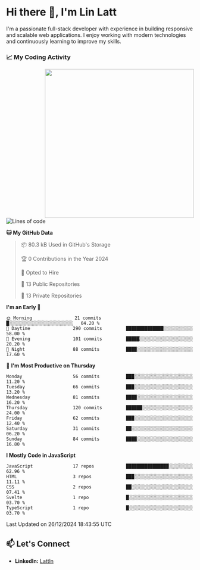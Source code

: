 # Hi there 👋, I'm Lin Latt

I'm a passionate full-stack developer with experience in building responsive and scalable web applications. I enjoy working with modern technologies and continuously learning to improve my skills.

### 📈 My Coding Activity 
<img src="https://github.com/user-attachments/assets/6cec4854-3eec-4600-9120-9be1d3cb2bfe"  width="400px" align="right">

<!--START_SECTION:waka-->
![Lines of code](https://img.shields.io/badge/From%20Hello%20World%20I%27ve%20Written-298.2%20thousand%20lines%20of%20code-blue)

**🐱 My GitHub Data** 

> 📦 80.3 kB Used in GitHub's Storage 
 > 
> 🏆 0 Contributions in the Year 2024
 > 
> 💼 Opted to Hire
 > 
> 📜 13 Public Repositories 
 > 
> 🔑 13 Private Repositories 
 > 
**I'm an Early 🐤** 

```text
🌞 Morning                21 commits          █░░░░░░░░░░░░░░░░░░░░░░░░   04.20 % 
🌆 Daytime                290 commits         ██████████████░░░░░░░░░░░   58.00 % 
🌃 Evening                101 commits         █████░░░░░░░░░░░░░░░░░░░░   20.20 % 
🌙 Night                  88 commits          ████░░░░░░░░░░░░░░░░░░░░░   17.60 % 
```
📅 **I'm Most Productive on Thursday** 

```text
Monday                   56 commits          ███░░░░░░░░░░░░░░░░░░░░░░   11.20 % 
Tuesday                  66 commits          ███░░░░░░░░░░░░░░░░░░░░░░   13.20 % 
Wednesday                81 commits          ████░░░░░░░░░░░░░░░░░░░░░   16.20 % 
Thursday                 120 commits         ██████░░░░░░░░░░░░░░░░░░░   24.00 % 
Friday                   62 commits          ███░░░░░░░░░░░░░░░░░░░░░░   12.40 % 
Saturday                 31 commits          ██░░░░░░░░░░░░░░░░░░░░░░░   06.20 % 
Sunday                   84 commits          ████░░░░░░░░░░░░░░░░░░░░░   16.80 % 
```


**I Mostly Code in JavaScript** 

```text
JavaScript               17 repos            ████████████████░░░░░░░░░   62.96 % 
HTML                     3 repos             ███░░░░░░░░░░░░░░░░░░░░░░   11.11 % 
CSS                      2 repos             ██░░░░░░░░░░░░░░░░░░░░░░░   07.41 % 
Svelte                   1 repo              █░░░░░░░░░░░░░░░░░░░░░░░░   03.70 % 
TypeScript               1 repo              █░░░░░░░░░░░░░░░░░░░░░░░░   03.70 % 
```




 Last Updated on 26/12/2024 18:43:55 UTC
<!--END_SECTION:waka-->

## 📫 Let's Connect

- **LinkedIn:** [Lattln](https://linkedin.com/in/lin-latt)
<!-- - **Portfolio:** [Your Portfolio](https://yourportfolio.com) -->

